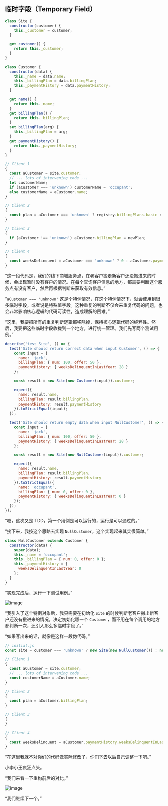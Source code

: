 ## 临时字段（Temporary Field）

```js
class Site {
  constructor(customer) {
    this._customer = customer;
  }

  get customer() {
    return this._customer;
  }
}

class Customer {
  constructor(data) {
    this._name = data.name;
    this._billingPlan = data.billingPlan;
    this._paymentHistory = data.paymentHistory;
  }

  get name() {
    return this._name;
  }
  get billingPlan() {
    return this._billingPlan;
  }
  set billingPlan(arg) {
    this._billingPlan = arg;
  }
  get paymentHistory() {
    return this._paymentHistory;
  }
}

// Client 1
{
  const aCustomer = site.customer;
  // ... lots of intervening code ...
  let customerName;
  if (aCustomer === 'unknown') customerName = 'occupant';
  else customerName = aCustomer.name;
}

// Client 2
{
  const plan = aCustomer === 'unknown' ? registry.billingPlans.basic : aCustomer.billingPlan;
}

// Client 3
{
  if (aCustomer !== 'unknown') aCustomer.billingPlan = newPlan;
}

// Client 4
{
  const weeksDelinquent = aCustomer === 'unknown' ? 0 : aCustomer.paymentHistory.weeksDelinquentInLastYear;
}
```

“这一段代码是，我们的线下商城服务点，在老客户搬走新客户还没搬进来的时候，会出现暂时没有客户的情况。在每个查询客户信息的地方，都需要判断这个服务点有没有客户，然后再根据判断来获取有效信息。”

“`aCustomer === 'unknown'` 这是个特例情况，在这个特例情况下，就会使用到很多临时字段，或者说是特殊值字段。这种重复的判断不仅会来重复代码的问题，也会非常影响核心逻辑的代码可读性，造成理解的困难。”

“这里，我要把所有的重复判断逻辑都移除掉，保持核心逻辑代码的纯粹性。然后，我要把这些临时字段收拢到一个地方，进行统一管理。我们先写两个测试用例。”

```js
describe('test Site', () => {
  test('Site should return correct data when input Customer', () => {
    const input = {
      name: 'jack',
      billingPlan: { num: 100, offer: 50 },
      paymentHistory: { weeksDelinquentInLastYear: 28 }
    };

    const result = new Site(new Customer(input)).customer;

    expect({
      name: result.name,
      billingPlan: result.billingPlan,
      paymentHistory: result.paymentHistory
    }).toStrictEqual(input);
  });

  test('Site should return empty data when input NullCustomer', () => {
    const input = {
      name: 'jack',
      billingPlan: { num: 100, offer: 50 },
      paymentHistory: { weeksDelinquentInLastYear: 28 }
    };

    const result = new Site(new NullCustomer(input)).customer;

    expect({
      name: result.name,
      billingPlan: result.billingPlan,
      paymentHistory: result.paymentHistory
    }).toStrictEqual({
      name: 'occupant',
      billingPlan: { num: 0, offer: 0 },
      paymentHistory: { weeksDelinquentInLastYear: 0 }
    });
  });
});
```

“嗯，这次又是 TDD，第一个用例是可以运行的，运行是可以通过的。”

“接下来，我按这个思路去实现 `NullCustomer`，这个实现起来其实很简单。”

```js
class NullCustomer extends Customer {
  constructor(data) {
    super(data);
    this._name = 'occupant';
    this._billingPlan = { num: 0, offer: 0 };
    this._paymentHistory = {
      weeksDelinquentInLastYear: 0
    };
  }
}
```

“实现完成后，运行一下测试用例。”

![image](http://shadows-mall.oss-cn-shenzhen.aliyuncs.com/images/assets/common/Xnip2021-06-12_09-35-35.jpg)

“我引入了这个特例对象后，我只需要在初始化 `Site` 的时候判断老客户搬出新客户还没有搬进来的情况，决定初始化哪一个 `Customer`，而不用在每个调用的地方都判断一次，还引入那么多临时字段了。”

“如果写出来的话，就像是这样一段伪代码。”

```js
// initial.js
const site = customer === 'unknown' ? new Site(new NullCustomer()) : new Site(new Customer(customer));

// Client 1
{
  const aCustomer = site.customer;
  // ... lots of intervening code ...
  const customerName = aCustomer.name;
}

// Client 2
{
  const plan = aCustomer.billingPlan;
}

// Client 3
{
}

// Client 4
{
  const weeksDelinquent = aCustomer.paymentHistory.weeksDelinquentInLastYear;
}
```

“在这里我就不对你们的代码做实际修改了，你们下去以后自己调整一下吧。”

小李小王疯狂点头。

“我们来看一下重构前后的对比。”

![image](http://shadows-mall.oss-cn-shenzhen.aliyuncs.com/images/assets/common/Xnip2021-06-14_09-55-50.jpg)

“我们继续下一个。”
